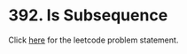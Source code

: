 # 392. Is Subsequence

Click [here](https://leetcode.com/problems/is-subsequence/) for the leetcode problem statement.
